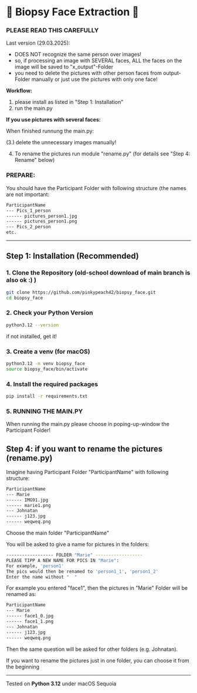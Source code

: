 # 🧠 Biopsy Face Extraction 🧠 


### **PLEASE READ THIS CAREFULLY**

Last version (29.03.2025):
- DOES NOT recognize the same person over images!
- so, if processing an image with SEVERAL faces, ALL the faces on the image will be saved to "x_output"-Folder
- you need to delete the pictures with other person faces from output-Folder manually or just use the pictures with only one face!

**Workflow:**
1. please install as listed in "Step 1: Installation"
2. run the main.py

**If you use pictures with several faces:**

When finished runnung the main.py:

(3.) delete the unnecessary images manually!

4. To rename the pictures run module "rename.py" (for details see "Step 4: Rename" below)


### **PREPARE:**

You should have the Participant Folder with following structure (the names are not important:
```bash
ParticipantName
--- Pics_1_person
------ pictures_person1.jpg
------ pictures_person1.png
--- Pics_2_person
etc.
```

---

## Step 1: Installation (Recommended) 

### 1. Clone the Repository (old-school download of main branch is also ok :) )

```bash
git clone https://github.com/pinkypeach42/biopsy_face.git
cd biopsy_face
```

### 2. Check your Python Version

```bash
python3.12 --version
```

if not installed, get it!

### 3. Create a venv (for macOS)

```bash
python3.12 -m venv biopsy_face
source biopsy_face/bin/activate
```

### 4. Install the required packages

```bash
pip install -r requirements.txt
```

### 5. RUNNING THE MAIN.PY

When running the main.py please choose in poping-up-window the Participant Folder!

## Step 4: if you want to rename the pictures (rename.py)

Imagine having Participant Folder "ParticipantName" with following structure:
```bash
ParticipantName
--- Marie
------ IMG91.jpg
------ marie1.png
--- Johnatan
------ j123.jpg
------ weqweq.png
```

Choose the main folder "ParticipantName"

You will be asked to give a name for pictures in the folders:

```bash
------------------ FOLDER "Marie" ------------------
PLEASE TIPP A NEW NAME FOR PICS IN "Marie": 
For example, 'person1' 
The pics would then be renamed to 'person1_1', 'person1_2' 
Enter the name without "  "
```

For example you entered "face1", then the pictures in "Marie" Folder will be renamed as:
```bash
ParticipantName
--- Marie
------ face1_0.jpg
------ face1_1.png
--- Johnatan
------ j123.jpg
------ weqweq.png
```

Then the same question will be asked for other folders (e.g. Johnatan). 

If you want to rename the pictures just in one folder, you can choose it from the beginning

---

Tested on **Python 3.12** under macOS Sequoia
